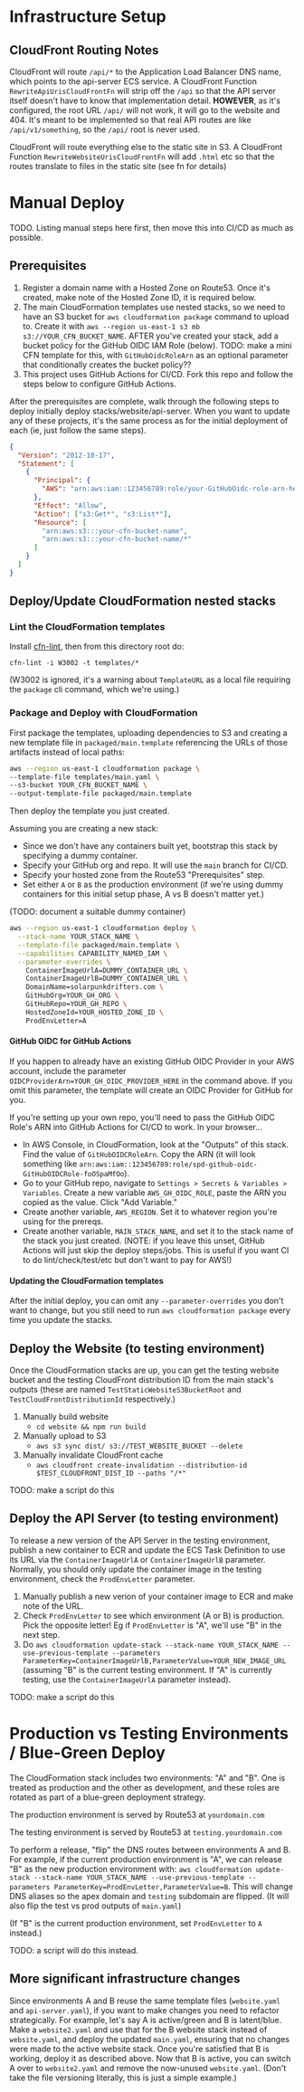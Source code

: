 # Infrastructure Setup

## CloudFront Routing Notes

CloudFront will route `/api/*` to the Application Load Balancer DNS name, which points to the api-server ECS service. A CloudFront Function `RewriteApiUrisCloudFrontFn` will strip off the `/api` so that the API server itself doesn't have to know that implementation detail. **HOWEVER**, as it's configured, the root URL `/api/` will not work, it will go to the website and 404. It's meant to be implemented so that real API routes are like `/api/v1/something`, so the `/api/` root is never used.

CloudFront will route everything else to the static site in S3. A CloudFront Function `RewriteWebsiteUrisCloudFrontFn` will add `.html` etc so that the routes translate to files in the static site (see fn for details)

# Manual Deploy

TODO. Listing manual steps here first, then move this into CI/CD as much as possible.

## Prerequisites

1. Register a domain name with a Hosted Zone on Route53. Once it's created, make note of the Hosted Zone ID, it is required below.
2. The main CloudFormation templates use nested stacks, so we need to have an S3 bucket for `aws cloudformation package` command to upload to. Create it with `aws --region us-east-1 s3 mb s3://YOUR_CFN_BUCKET_NAME`. AFTER you've created your stack, add a bucket policy for the GitHub OIDC IAM Role (below). TODO: make a mini CFN template for this, with `GitHubOidcRoleArn` as an optional parameter that conditionally creates the bucket policy??
3. This project uses GitHub Actions for CI/CD. Fork this repo and follow the steps below to configure GitHub Actions.

After the prerequisites are complete, walk through the following steps to deploy initially deploy stacks/website/api-server. When you want to update any of these projects, it's the same process as for the initial deployment of each (ie, just follow the same steps).

```json
{
  "Version": "2012-10-17",
  "Statement": [
    {
      "Principal": {
        "AWS": "arn:aws:iam::123456789:role/your-GitHubOidc-role-arn-here"
      },
      "Effect": "Allow",
      "Action": ["s3:Get*", "s3:List*"],
      "Resource": [
        "arn:aws:s3:::your-cfn-bucket-name",
        "arn:aws:s3:::your-cfn-bucket-name/*"
      ]
    }
  ]
}
```

## Deploy/Update CloudFormation nested stacks

### Lint the CloudFormation templates

Install [cfn-lint](https://github.com/aws-cloudformation/cfn-lint), then from this directory root do:

`cfn-lint -i W3002 -t templates/*`

(W3002 is ignored, it's a warning about `TemplateURL` as a local file requiring the `package` cli command, which we're using.)

### Package and Deploy with CloudFormation

First package the templates, uploading dependencies to S3 and creating a new template file in `packaged/main.template` referencing the URLs of those artifacts instead of local paths:

```bash
aws --region us-east-1 cloudformation package \
--template-file templates/main.yaml \
--s3-bucket YOUR_CFN_BUCKET_NAME \
--output-template-file packaged/main.template
```

Then deploy the template you just created.

Assuming you are creating a new stack:

- Since we don't have any containers built yet, bootstrap this stack by specifying a dummy container.
- Specify your GitHub org and repo. It will use the `main` branch for CI/CD.
- Specify your hosted zone from the Route53 "Prerequisites" step.
- Set either `A` or `B` as the production environment (if we're using dummy containers for this initial setup phase, A vs B doesn't matter yet.)

(TODO: document a suitable dummy container)

```bash
aws --region us-east-1 cloudformation deploy \
  --stack-name YOUR_STACK_NAME \
  --template-file packaged/main.template \
  --capabilities CAPABILITY_NAMED_IAM \
  --parameter-overrides \
    ContainerImageUrlA=DUMMY_CONTAINER_URL \
    ContainerImageUrlB=DUMMY_CONTAINER_URL \
    DomainName=solarpunkdrifters.com \
    GitHubOrg=YOUR_GH_ORG \
    GitHubRepo=YOUR_GH_REPO \
    HostedZoneId=YOUR_HOSTED_ZONE_ID \
    ProdEnvLetter=A
```

#### GitHub OIDC for GitHub Actions

If you happen to already have an existing GitHub OIDC Provider in your AWS account, include the parameter `OIDCProviderArn=YOUR_GH_OIDC_PROVIDER_HERE` in the command above. If you omit this parameter, the template will create an OIDC Provider for GitHub for you.

If you're setting up your own repo, you'll need to pass the GitHub OIDC Role's ARN into GitHub Actions for CI/CD to work. In your browser...

- In AWS Console, in CloudFormation, look at the "Outputs" of this stack. Find the value of `GitHubOIDCRoleArn`. Copy the ARN (it will look something like `arn:aws:iam::123456789:role/spd-github-oidc-GitHubOIDCRole-foOSpaMfOo`).
- Go to your GitHub repo, navigate to `Settings > Secrets & Variables > Variables`. Create a new variable `AWS_GH_OIDC_ROLE`, paste the ARN you copied as the value. Click "Add Variable."
- Create another variable, `AWS_REGION`. Set it to whatever region you're using for the prereqs.
- Create another variable, `MAIN_STACK_NAME`, and set it to the stack name of the stack you just created. (NOTE: if you leave this unset, GitHub Actions will just skip the deploy steps/jobs. This is useful if you want CI to do lint/check/test/etc but don't want to pay for AWS!)

#### Updating the CloudFormation templates

After the initial deploy, you can omit any `--parameter-overrides` you don't want to change, but you still need to run `aws cloudformation package` every time you update the stacks.

## Deploy the Website (to testing environment)

Once the CloudFormation stacks are up, you can get the testing website bucket and the testing CloudFront distribution ID from the main stack's outputs (these are named `TestStaticWebsiteS3BucketRoot` and `TestCloudFrontDistributionId` respectively.)

1. Manually build website
   - `cd website && npm run build`
2. Manually upload to S3
   - `aws s3 sync dist/ s3://TEST_WEBSITE_BUCKET --delete`
3. Manually invalidate CloudFront cache
   - `aws cloudfront create-invalidation --distribution-id $TEST_CLOUDFRONT_DIST_ID --paths "/*"`

TODO: make a script do this

## Deploy the API Server (to testing environment)

To release a new version of the API Server in the testing environment, publish a new container to ECR and update the ECS Task Definition to use its URL via the `ContainerImageUrlA` or `ContainerImageUrlB` parameter. Normally, you should only update the container image in the testing environment, check the `ProdEnvLetter` parameter.

1. Manually publish a new verion of your container image to ECR and make note of the URL.
2. Check `ProdEnvLetter` to see which environment (A or B) is production. Pick the opposite letter! Eg if `ProdEnvLetter` is "A", we'll use "B" in the next step.
3. Do `aws cloudformation update-stack --stack-name YOUR_STACK_NAME --use-previous-template --parameters ParameterKey=ContainerImageUrlB,ParameterValue=YOUR_NEW_IMAGE_URL` (assuming "B" is the current testing environment. If "A" is currently testing, use the `ContainerImageUrlA` parameter instead).

TODO: make a script do this

# Production vs Testing Environments / Blue-Green Deploy

The CloudFormation stack includes two environments: "A" and "B". One is treated as production and the other as development, and these roles are rotated as part of a blue-green deployment strategy.

The production environment is served by Route53 at `yourdomain.com`

The testing environment is served by Route53 at `testing.yourdomain.com`

To perform a release, "flip" the DNS routes between environments A and B. For example, if the current production environment is "A", we can release "B" as the new production environment with: `aws cloudformation update-stack --stack-name YOUR_STACK_NAME --use-previous-template --parameters ParameterKey=ProdEnvLetter,ParameterValue=B`. This will change DNS aliases so the apex domain and `testing` subdomain are flipped. (It will also flip the test vs prod outputs of `main.yaml`)

(If "B" is the current production environment, set `ProdEnvLetter` to `A` instead.)

TODO: a script will do this instead.

## More significant infrastructure changes

Since environments A and B reuse the same template files (`website.yaml` and `api-server.yaml`), if you want to make changes you need to refactor strategically. For example, let's say A is active/green and B is latent/blue. Make a `website2.yaml` and use that for the B website stack instead of `website.yaml`, and deploy the updated `main.yaml`, ensuring that no changes were made to the active website stack. Once you're satisfied that B is working, deploy it as described above. Now that B is active, you can switch A over to `website2.yaml` and remove the now-unused `website.yaml`. (Don't take the file versioning literally, this is just a simple example.)
